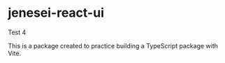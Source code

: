 # jenesei-react-ui

Test 4

This is a package created to practice building a TypeScript package with Vite.
